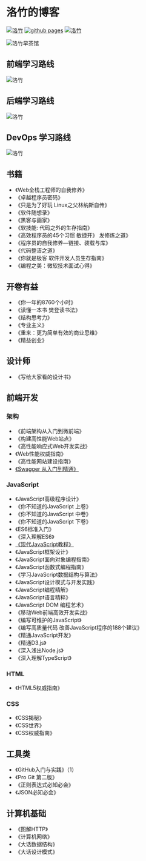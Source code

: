 # 洛竹的博客

[![洛竹](https://img.shields.io/website-up-down-green-red/https/youngjuing.js.org.svg)](https://youngjuning.js.org)
[![github pages](https://github.com/youngjuning/youngjuning.github.io/actions/workflows/gh-pages.yml/badge.svg)](https://github.com/youngjuning/youngjuning.github.io/actions/workflows/gh-pages.yml)
[![洛竹](https://img.shields.io/badge/Made%20with-Markdown-1f425f.svg)](https://guides.github.com/features/mastering-markdown/)

![洛竹早茶馆](https://cdn.jsdelivr.net/gh/youngjuning/images@main/1681893499125.png)

## 前端学习路线

![洛竹](https://i.loli.net/2021/03/31/hYFQxyzriawD93k.png)

## 后端学习路线

![洛竹](https://i.loli.net/2021/03/31/adMZ9hxfGolt3CH.png)

## DevOps 学习路线

![洛竹](https://i.loli.net/2021/03/31/HTJUfCPLwQ31t87.png)

## 书籍

- 《Web全栈工程师的自我修养》
- 《卓越程序员密码》
- 《只是为了好玩 Linux之父林纳斯自传》
- 《软件随想录》
- 《黑客与画家》
- 《软技能: 代码之外的生存指南》
- 《高效程序员的45个习惯 敏捷开》
发修炼之道》
- 《程序员的自我修养—链接、装载与库》
- 《代码整洁之道》
- 《你就是极客 软件开发人员生存指南》
- 《编程之美：微软技术面试心得》

## 开卷有益

- 《你一年的8760个小时》
- 《读懂一本书 樊登读书法》
- 《结构思考力》
- 《专业主义》
- 《重来：更为简单有效的商业思维》
- 《精益创业》

## 设计师

- 《写给大家看的设计书》

## 前端开发

### 架构

- 《前端架构从入门到微前端》
- 《构建高性能Web站点》
- 《高性能响应式Web开发实战》
- 《Web性能权威指南》
- 《高性能网站建设指南》
- [《Swagger 从入门到精通》](https://huangwenchao.gitbooks.io/swagger/content/)

### JavaScript

- 《JavaScript高级程序设计》
- 《你不知道的JavaScript 上卷》
- 《你不知道的JavaScript 中卷》
- 《你不知道的JavaScript 下卷》
- 《ES6标准入门》
- 《深入理解ES6》
- [《现代JavaScript教程》](https://zh.javascript.info/)
- 《JavaScript框架设计》
- 《JavaScript面向对象编程指南》
- 《JavaScript函数式编程指南》
- 《学习JavaScript数据结构与算法》
- 《JavaScript设计模式与开发实践》
- 《JavaScript编程精解》
- 《JavaScript语言精粹》
- 《JavaScript DOM 编程艺术》
- 《移动Web前端高效开发实战》
- 《编写可维护的JavaScript》
- 《编写高质量代码 改善JavaScript程序的188个建议》
- 《精通JavaScript开发》
- 《精通D3.js》
- 《深入浅出Node.js》
- 《深入理解TypeScript》

### HTML

- 《HTML5权威指南》

### CSS

- 《CSS揭秘》
- 《CSS世界》
- 《CSS权威指南》

## 工具类

- 《GitHub入门与实践》（1）
- 《Pro Git 第二版》
- 《正则表达式必知必会》
- 《JSON必知必会》

## 计算机基础

- 《图解HTTP》
- 《计算机网络》
- 《大话数据结构》
- 《大话设计模式》
